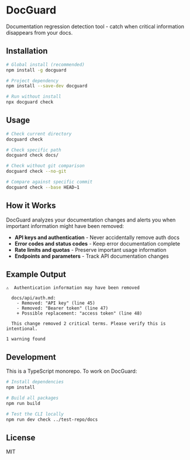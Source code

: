 # DocGuard

Documentation regression detection tool - catch when critical information disappears from your docs.

## Installation

```bash
# Global install (recommended)
npm install -g docguard

# Project dependency
npm install --save-dev docguard

# Run without install
npx docguard check
```

## Usage

```bash
# Check current directory
docguard check

# Check specific path
docguard check docs/

# Check without git comparison
docguard check --no-git

# Compare against specific commit
docguard check --base HEAD~1
```

## How it Works

DocGuard analyzes your documentation changes and alerts you when important information might have been removed:

- **API keys and authentication** - Never accidentally remove auth docs
- **Error codes and status codes** - Keep error documentation complete  
- **Rate limits and quotas** - Preserve important usage information
- **Endpoints and parameters** - Track API documentation changes

## Example Output

```
⚠️  Authentication information may have been removed

  docs/api/auth.md:
    - Removed: "API key" (line 45)
    - Removed: "Bearer token" (line 47)
    + Possible replacement: "access token" (line 48)

  This change removed 2 critical terms. Please verify this is intentional.

1 warning found
```

## Development

This is a TypeScript monorepo. To work on DocGuard:

```bash
# Install dependencies
npm install

# Build all packages
npm run build

# Test the CLI locally
npm run dev check ../test-repo/docs
```

## License

MIT
